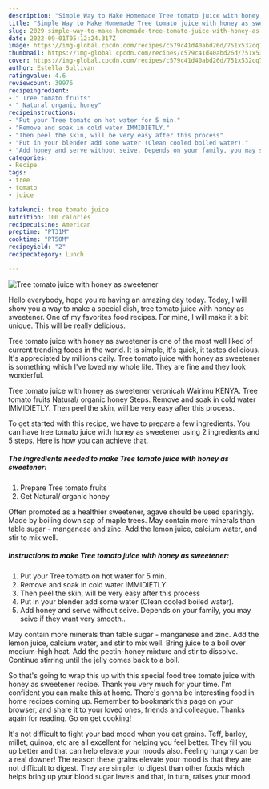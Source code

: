 ```yaml
---
description: "Simple Way to Make Homemade Tree tomato juice with honey as sweetener"
title: "Simple Way to Make Homemade Tree tomato juice with honey as sweetener"
slug: 2029-simple-way-to-make-homemade-tree-tomato-juice-with-honey-as-sweetener
date: 2022-09-01T05:12:24.317Z
image: https://img-global.cpcdn.com/recipes/c579c41d40abd26d/751x532cq70/tree-tomato-juice-with-honey-as-sweetener-recipe-main-photo.jpg
thumbnail: https://img-global.cpcdn.com/recipes/c579c41d40abd26d/751x532cq70/tree-tomato-juice-with-honey-as-sweetener-recipe-main-photo.jpg
cover: https://img-global.cpcdn.com/recipes/c579c41d40abd26d/751x532cq70/tree-tomato-juice-with-honey-as-sweetener-recipe-main-photo.jpg
author: Estella Sullivan
ratingvalue: 4.6
reviewcount: 39976
recipeingredient:
- " Tree tomato fruits"
- " Natural organic honey"
recipeinstructions:
- "Put your Tree tomato on hot water for 5 min."
- "Remove and soak in cold water IMMIDIETLY."
- "Then peel the skin, will be very easy after this process"
- "Put in your blender add some water (Clean cooled boiled water)."
- "Add honey and serve without seive. Depends on your family, you may seive if they want very smooth.."
categories:
- Recipe
tags:
- tree
- tomato
- juice

katakunci: tree tomato juice 
nutrition: 100 calories
recipecuisine: American
preptime: "PT31M"
cooktime: "PT50M"
recipeyield: "2"
recipecategory: Lunch

---
```



![Tree tomato juice with honey as sweetener](https://img-global.cpcdn.com/recipes/c579c41d40abd26d/751x532cq70/tree-tomato-juice-with-honey-as-sweetener-recipe-main-photo.jpg)

Hello everybody, hope you're having an amazing day today. Today, I will show you a way to make a special dish, tree tomato juice with honey as sweetener. One of my favorites food recipes. For mine, I will make it a bit unique. This will be really delicious.

Tree tomato juice with honey as sweetener is one of the most well liked of current trending foods in the world. It is simple, it's quick, it tastes delicious. It's appreciated by millions daily. Tree tomato juice with honey as sweetener is something which I've loved my whole life. They are fine and they look wonderful.

Tree tomato juice with honey as sweetener veronicah Wairimu KENYA. Tree tomato fruits Natural/ organic honey Steps. Remove and soak in cold water IMMIDIETLY. Then peel the skin, will be very easy after this process.


To get started with this recipe, we have to prepare a few ingredients. You can have tree tomato juice with honey as sweetener using 2 ingredients and 5 steps. Here is how you can achieve that.

<!--inarticleads1-->

##### The ingredients needed to make Tree tomato juice with honey as sweetener:

1. Prepare  Tree tomato fruits
1. Get  Natural/ organic honey


Often promoted as a healthier sweetener, agave should be used sparingly. Made by boiling down sap of maple trees. May contain more minerals than table sugar - manganese and zinc. Add the lemon juice, calcium water, and stir to mix well. 

<!--inarticleads2-->

##### Instructions to make Tree tomato juice with honey as sweetener:

1. Put your Tree tomato on hot water for 5 min.
1. Remove and soak in cold water IMMIDIETLY.
1. Then peel the skin, will be very easy after this process
1. Put in your blender add some water (Clean cooled boiled water).
1. Add honey and serve without seive. Depends on your family, you may seive if they want very smooth..


May contain more minerals than table sugar - manganese and zinc. Add the lemon juice, calcium water, and stir to mix well. Bring juice to a boil over medium-high heat. Add the pectin-honey mixture and stir to dissolve. Continue stirring until the jelly comes back to a boil. 

So that's going to wrap this up with this special food tree tomato juice with honey as sweetener recipe. Thank you very much for your time. I'm confident you can make this at home. There's gonna be interesting food in home recipes coming up. Remember to bookmark this page on your browser, and share it to your loved ones, friends and colleague. Thanks again for reading. Go on get cooking!

It's not difficult to fight your bad mood when you eat grains. Teff, barley, millet, quinoa, etc are all excellent for helping you feel better. They fill you up better and that can help elevate your moods also. Feeling hungry can be a real downer! The reason these grains elevate your mood is that they are not difficult to digest. They are simpler to digest than other foods which helps bring up your blood sugar levels and that, in turn, raises your mood.
